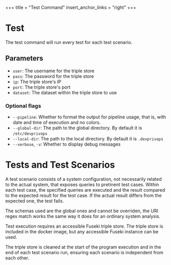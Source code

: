 +++
title = "Test Command"
insert_anchor_links = "right"
+++

# Test

The test command will run every test for each test scenario.

## Parameters

- `user`: The username for the triple store
- `pass`: The password for the triple store
- `ip`: The triple store's IP
- `port`: The triple store's port
- `dataset`: The dataset within the triple store to use

### Optional flags

- `--pipeline`: Whether to format the output for pipeline usage, that is, with date and time of execution and no colors.
- `--global-dir`: The path to the global directory. By default it is `/etc/devprivops`
- `--local-dir`: The path to the local directory. By default it is `.devprivops`
- `--verbose`, `-v`: Whether to display debug messages

# Tests and Test Scenarios

A test scenario consists of a system configuration, not necessarily related to the actual system, that exposes queries to pretinent test cases.
Within each test case, the specified queries are executed and the result compared to the expected result for the test case.
If the actual result differs from the expected one, the test fails.

The schemas used are the global ones and cannot be overriden, the URI regex match works the same way it does for an ordinary system analysis.

Test execution requires an accessible Fuseki triple store.
The triple store is included in the docker image, but any accessible Fuseki instance can be used.

The triple store is cleaned at the start of the program execution and in the end of each test scenario run, ensuring each scenario is independent from each other.
